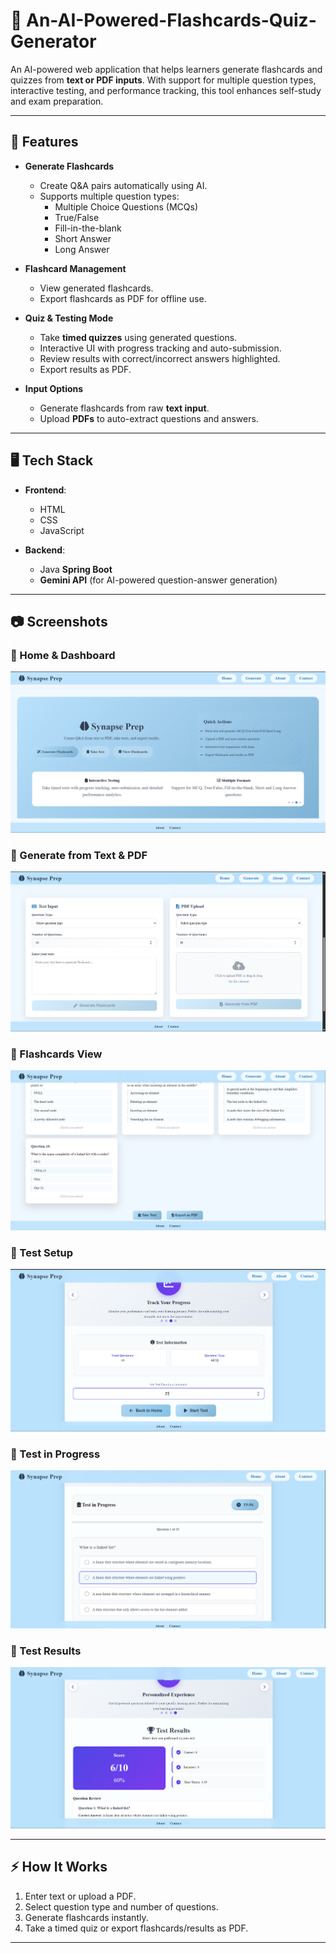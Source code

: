 # 📘 An-AI-Powered-Flashcards-Quiz-Generator  

An AI-powered web application that helps learners generate flashcards and quizzes from **text or PDF inputs**. With support for multiple question types, interactive testing, and performance tracking, this tool enhances self-study and exam preparation.  

---

## 🚀 Features  

- **Generate Flashcards**  
  - Create Q&A pairs automatically using AI.  
  - Supports multiple question types:  
    - Multiple Choice Questions (MCQs)  
    - True/False  
    - Fill-in-the-blank  
    - Short Answer  
    - Long Answer  

- **Flashcard Management**  
  - View generated flashcards.  
  - Export flashcards as PDF for offline use.  

- **Quiz & Testing Mode**  
  - Take **timed quizzes** using generated questions.  
  - Interactive UI with progress tracking and auto-submission.  
  - Review results with correct/incorrect answers highlighted.  
  - Export results as PDF.  

- **Input Options**  
  - Generate flashcards from raw **text input**.  
  - Upload **PDFs** to auto-extract questions and answers.  

---

## 🖥️ Tech Stack  

- **Frontend**:  
  - HTML  
  - CSS  
  - JavaScript  

- **Backend**:  
  - Java **Spring Boot**  
  - **Gemini API** (for AI-powered question-answer generation)  

---

## 📷 Screenshots  

### 🔹 Home & Dashboard  
![Home](./screenshots/Home.png) 

### 🔹 Generate from Text & PDF  
![Generate](./screenshots/Generate.png)  

### 🔹 Flashcards View  
![Flashcards](./screenshots/Flascards.png) 

### 🔹 Test Setup  
![Test Setup](./screenshots/Setup.png)

### 🔹 Test in Progress  
![Test Progress](./screenshots/Progress.png)  

### 🔹 Test Results  
![Test Results](./screenshots/Results.png)  

---

## ⚡ How It Works  

1. Enter text or upload a PDF.  
2. Select question type and number of questions.  
3. Generate flashcards instantly.  
4. Take a timed quiz or export flashcards/results as PDF.  

---
 
